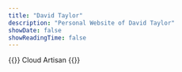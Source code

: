 ```yaml
---
title: "David Taylor"
description: "Personal Website of David Taylor"
showDate: false
showReadingTime: false
---
```


{{<lead>}}
Cloud Artisan
{{</lead>}}
